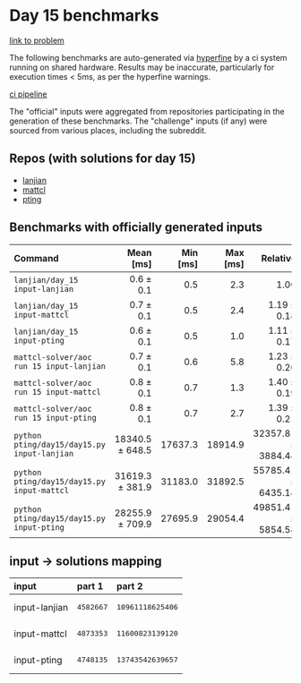 # Day 15 benchmarks

[link to problem](http://adventofcode.com/2022/day/15)

The following benchmarks are auto-generated via [hyperfine](https://github.com/sharkdp/hyperfine) by a ci system running on shared hardware. Results may be inaccurate, particularly for execution times < 5ms, as per the hyperfine warnings.

[ci pipeline](http://ci.papercode.net:8080/teams/aoc2022/pipelines/aoc-compare-2022)

The "official" inputs were aggregated from repositories participating in the generation of these benchmarks. The "challenge" inputs (if any) were sourced from various places, including the subreddit.

## Repos (with solutions for day 15)


- [lanjian](https://github.com/LanJian/aoc-2022)
- [mattcl](https://github.com/mattcl/aoc2022)
- [pting](https://github.com/pting/aoc2022)

## Benchmarks with officially generated inputs
| Command | Mean [ms] | Min [ms] | Max [ms] | Relative |
|:---|---:|---:|---:|---:|
| `lanjian/day_15 input-lanjian` | 0.6 ± 0.1 | 0.5 | 2.3 | 1.00 |
| `lanjian/day_15 input-mattcl` | 0.7 ± 0.1 | 0.5 | 2.4 | 1.19 ± 0.18 |
| `lanjian/day_15 input-pting` | 0.6 ± 0.1 | 0.5 | 1.0 | 1.11 ± 0.17 |
| `mattcl-solver/aoc run 15 input-lanjian` | 0.7 ± 0.1 | 0.6 | 5.8 | 1.23 ± 0.26 |
| `mattcl-solver/aoc run 15 input-mattcl` | 0.8 ± 0.1 | 0.7 | 1.3 | 1.40 ± 0.19 |
| `mattcl-solver/aoc run 15 input-pting` | 0.8 ± 0.1 | 0.7 | 2.7 | 1.39 ± 0.21 |
| `python pting/day15/day15.py input-lanjian` | 18340.5 ± 648.5 | 17637.3 | 18914.9 | 32357.81 ± 3884.44 |
| `python pting/day15/day15.py input-mattcl` | 31619.3 ± 381.9 | 31183.0 | 31892.5 | 55785.41 ± 6435.14 |
| `python pting/day15/day15.py input-pting` | 28255.9 ± 709.9 | 27695.9 | 29054.4 | 49851.41 ± 5854.58 |

## input -> solutions mapping
|input|part 1|part 2|
|:---|:---|:---|
|input-lanjian|<pre>4582667</pre>|<pre>10961118625406</pre>|
|input-mattcl|<pre>4873353</pre>|<pre>11600823139120</pre>|
|input-pting|<pre>4748135</pre>|<pre>13743542639657</pre>|

